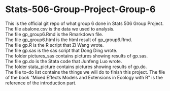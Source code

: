 # Stats-506-Group-Project-Group-6
This is the official git repo of what group 6 done in Stats 506 Group Project.  
The file abalone.csv is the data we used to analysis.  
The file gp_group6.Rmd is the Rmarkdown file.    
The file gp_group6.html is the html result of gp_group6.Rmd.  
The file gp.R is the R script that Zi Wang wrote.    
The file gp.sas is the sas script that Dong Ding wrote.  
The folder pictures_sas contains pictures showing results of gp.sas.  
The file gp.do is the Stata code that Junfeng Luo wrote.  
The folder stata_picture contains pictures showing results of gp.do.  
The file to-do list contains the things we will do to finish this project.
The file of the book "Mixed Effects Models and Extensions in Ecology with R" is the reference of the introduction part.
